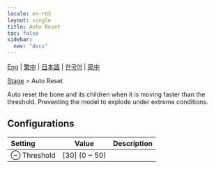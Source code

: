 ```yaml
---
locale: en-rUS
layout: single
title: Auto Reset
toc: false
sidebar:
  nav: "docs"
---
```

[Eng](/dancexr/menu/2025.5/stage/auto_reset) | [繁中](/tw/dancexr/menu/2025.5/stage/auto_reset) | [日本語](/jp/dancexr/menu/2025.5/stage/auto_reset) | [한국어](/kr/dancexr/menu/2025.5/stage/auto_reset) | [简中](/zh/dancexr/menu/2025.5/stage/auto_reset)

[Stage](../menu#Stage) > Auto Reset

Auto reset the bone and its children when it is moving faster than the threshold. Preventing the model to explode under extreme conditions.

## Configurations

| Setting | Value | Description |
| :--- | --- | :--- |
| ⊖ Threshold | [30] (0 ~ 50) | 
